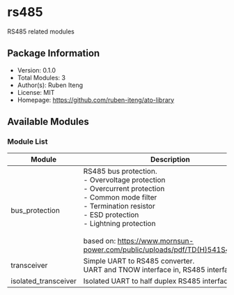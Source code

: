 # rs485

RS485 related modules

## Package Information

- Version: 0.1.0
- Total Modules: 3
- Author(s): Ruben Iteng
- License: MIT
- Homepage: https://github.com/ruben-iteng/ato-library

## Available Modules

### Module List

| Module | Description |
|--------|-------------|
| bus_protection | RS485 bus protection.<br>    - Overvoltage protection<br>    - Overcurrent protection<br>    - Common mode filter<br>    - Termination resistor<br>    - ESD protection<br>    - Lightning protection<br><br>    based on: https://www.mornsun-power.com/public/uploads/pdf/TD(H)541S485H.pdf |
| transceiver | Simple UART to RS485 converter.<br>    UART and TNOW interface in, RS485 interface out. |
| isolated_transceiver | Isolated UART to half duplex RS485 interface |
